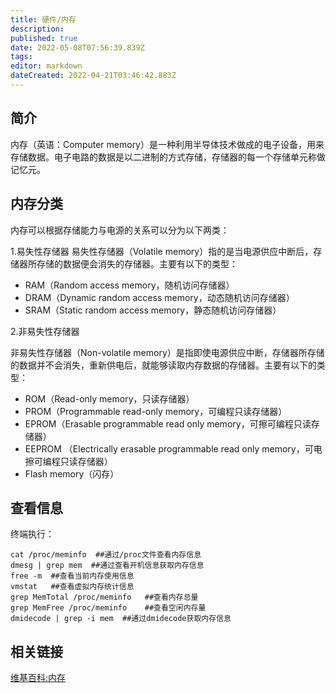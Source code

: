 ```yaml
---
title: 硬件/内存
description: 
published: true
date: 2022-05-08T07:56:39.839Z
tags: 
editor: markdown
dateCreated: 2022-04-21T03:46:42.883Z
---
```


## 简介

内存（英语：Computer memory）是一种利用半导体技术做成的电子设备，用来存储数据。电子电路的数据是以二进制的方式存储，存储器的每一个存储单元称做记忆元。

## 内存分类

内存可以根据存储能力与电源的关系可以分为以下两类：

1.易失性存储器 易失性存储器（Volatile memory）指的是当电源供应中断后，存储器所存储的数据便会消失的存储器。主要有以下的类型：

- RAM（Random access memory，随机访问存储器）
- DRAM（Dynamic random access memory，动态随机访问存储器）
- SRAM（Static random access memory，静态随机访问存储器）

2.非易失性存储器

非易失性存储器（Non-volatile memory）是指即使电源供应中断，存储器所存储的数据并不会消失，重新供电后，就能够读取内存数据的存储器。主要有以下的类型：

- ROM（Read-only memory，只读存储器）
- PROM（Programmable read-only memory，可编程只读存储器）
- EPROM（Erasable programmable read only memory，可擦可编程只读存储器）
- EEPROM （Electrically erasable programmable read only memory，可电擦可编程只读存储器）
- Flash memory（闪存）

## 查看信息

终端执行：

    cat /proc/meminfo  ##通过/proc文件查看内存信息
    dmesg | grep mem  ##通过查看开机信息获取内存信息
    free -m  ##查看当前内存使用信息
    vmstat   ##查看虚拟内存统计信息
    grep MemTotal /proc/meminfo   ##查看内存总量
    grep MemFree /proc/meminfo    ##查看空闲内存量
    dmidecode | grep -i mem  ##通过dmidecode获取内存信息

## 相关链接
[维基百科:内存](http://zh.wikipedia.org/wiki/%E5%86%85%E5%AD%98)